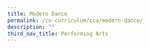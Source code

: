 ```yaml
---
title: Modern Dance
permalink: /co-curriculum/cca/modern-dance/
description: ""
third_nav_title: Performing Arts
---
```

